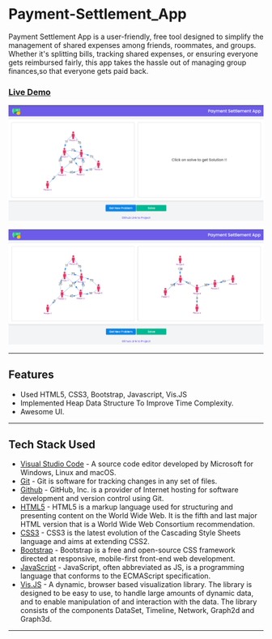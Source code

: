 # Payment-Settlement_App
Payment Settlement App is a user-friendly, free tool designed to simplify the management of shared expenses among friends, roommates, and groups. Whether it's splitting bills, tracking shared expenses, or ensuring everyone gets reimbursed fairly, this app takes the hassle out of managing group finances,so that everyone gets paid back.

### [Live Demo](https://payment-settlement-app.vercel.app/)

![screenshot](https://github.com/sid414/Payment-Settlement_App/blob/main/images/screenshot_1.png)

![screenshot](https://github.com/sid414/Payment-Settlement_App/blob/main/images/screenshot_2.png)

---

## Features

- Used HTML5, CSS3, Bootstrap, Javascript, Vis.JS
- Implemented Heap Data Structure To Improve Time Complexity.
- Awesome UI.

---

## Tech Stack Used

- [Visual Studio Code](https://code.visualstudio.com/) - A source code editor developed by Microsoft for Windows, Linux and macOS.
- [Git](https://git-scm.com/) - Git is software for tracking changes in any set of files.
- [Github](https://github.com/) - GitHub, Inc. is a provider of Internet hosting for software development and version control using Git.
- [HTML5](https://en.wikipedia.org/wiki/HTML5) - HTML5 is a markup language used for structuring and presenting content on the World Wide Web. It is the fifth and last major HTML version that is a World Wide Web Consortium recommendation.
- [CSS3](https://en.wikipedia.org/wiki/CSS) - CSS3 is the latest evolution of the Cascading Style Sheets language and aims at extending CSS2.
- [Bootstrap](https://getbootstrap.com/) - Bootstrap is a free and open-source CSS framework directed at responsive, mobile-first front-end web development.
- [JavaScript](https://www.javascript.com/) - JavaScript, often abbreviated as JS, is a programming language that conforms to the ECMAScript specification.
- [Vis.JS](https://visjs.org/) - A dynamic, browser based visualization library. The library is designed to be easy to use, to handle large amounts of dynamic data, and to enable manipulation of and interaction with the data. The library consists of the components DataSet, Timeline, Network, Graph2d and Graph3d.

---
